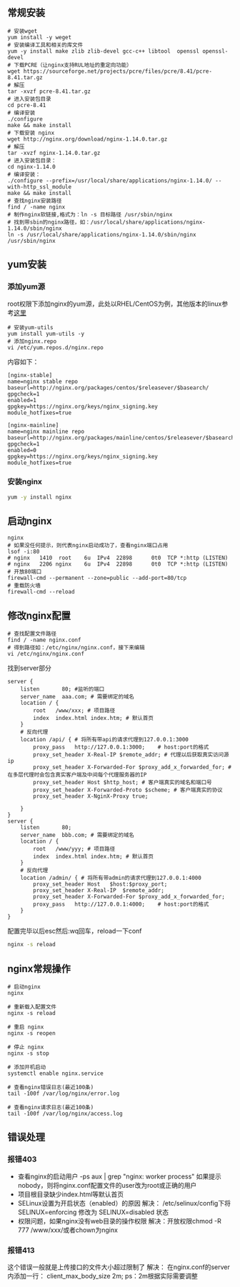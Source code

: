 ## 常规安装

```
# 安装wget
yum install -y weget
# 安装编译工具和相关的库文件 
yum -y install make zlib zlib-devel gcc-c++ libtool  openssl openssl-devel
# 下载PCRE（让nginx支持RUL地址的重定向功能）
wget https://sourceforge.net/projects/pcre/files/pcre/8.41/pcre-8.41.tar.gz
# 解压
tar -xvzf pcre-8.41.tar.gz
# 进入安装包目录
cd pcre-8.41
# 编译安装
./configure
make && make install
# 下载安装 nginx
wget http://nginx.org/download/nginx-1.14.0.tar.gz
# 解压
tar -xvzf nginx-1.14.0.tar.gz
# 进入安装包目录：
cd nginx-1.14.0
# 编译安装：
./configure --prefix=/usr/local/share/applications/nginx-1.14.0/ --with-http_ssl_module
make && make install
# 查找nginx安装路径
find / -name nginx
# 制作nginx软链接,格式为：ln -s 目标路径 /usr/sbin/nginx
# 找到带sbin的nginx路径，如：/usr/local/share/applications/nginx-1.14.0/sbin/nginx
ln -s /usr/local/share/applications/nginx-1.14.0/sbin/nginx /usr/sbin/nginx
```

## yum安装

### 添加yum源

root权限下添加nginx的yum源，此处以RHEL/CentOS为例，其他版本的linux参考[这里](http://nginx.org/en/linux_packages.html)

```
# 安装yum-utils
yum install yum-utils -y
# 添加nginx.repo
vi /etc/yum.repos.d/nginx.repo
```

内容如下：

```
[nginx-stable]
name=nginx stable repo
baseurl=http://nginx.org/packages/centos/$releasever/$basearch/
gpgcheck=1
enabled=1
gpgkey=https://nginx.org/keys/nginx_signing.key
module_hotfixes=true

[nginx-mainline]
name=nginx mainline repo
baseurl=http://nginx.org/packages/mainline/centos/$releasever/$basearch/
gpgcheck=1
enabled=0
gpgkey=https://nginx.org/keys/nginx_signing.key
module_hotfixes=true
```

### 安装nginx

```bash
yum -y install nginx
```

## 启动nginx

```
nginx
# 如果没任何提示，则代表nginx启动成功了，查看nginx端口占用
lsof -i:80
# nginx   1410  root    6u  IPv4  22898      0t0  TCP *:http (LISTEN)
# nginx   2206 nginx    6u  IPv4  22898      0t0  TCP *:http (LISTEN)
# 开放80端口
firewall-cmd --permanent --zone=public --add-port=80/tcp
# 重载防火墙
firewall-cmd --reload
```

## 修改nginx配置

```
# 查找配置文件路径
find / -name nginx.conf
# 得到路径如：/etc/nginx/nginx.conf，接下来编辑
vi /etc/nginx/nginx.conf
```

找到server部分

```
server {
    listen       80; #监听的端口
    server_name  aaa.com; # 需要绑定的域名   
    location / {
        root   /www/xxx; # 项目路径
        index  index.html index.htm; # 默认首页
    }
    # 反向代理
    location /api/ { # 将所有带api的请求代理到127.0.0.1:3000
        proxy_pass   http://127.0.0.1:3000;    # host:port的格式
        proxy_set_header X-Real-IP $remote_addr; # 代理以后获取真实访问源ip
        proxy_set_header X-Forwarded-For $proxy_add_x_forwarded_for; # 在多层代理时会包含真实客户端及中间每个代理服务器的IP
        proxy_set_header Host $http_host; # 客户端真实的域名和端口号
        proxy_set_header X-Forwarded-Proto $scheme; # 客户端真实的协议
        proxy_set_header X-NginX-Proxy true;
        
    }
}
server {
    listen       80;
    server_name  bbb.com; # 需要绑定的域名   
    location / {
        root   /www/yyy; # 项目路径
        index  index.html index.htm; # 默认首页
    }
    # 反向代理
    location /admin/ { # 将所有带admin的请求代理到127.0.0.1:4000
        proxy_set_header Host   $host:$proxy_port;
        proxy_set_header X-Real-IP  $remote_addr;
        proxy_set_header X-Forwarded-For $proxy_add_x_forwarded_for;
        proxy_pass   http://127.0.0.1:4000;    # host:port的格式
    }
}
```

配置完毕以后esc然后:wq回车，reload一下conf

```bash
nginx -s reload 
```

## nginx常规操作

```
# 启动nginx
nginx

# 重新载入配置文件
nginx -s reload 

# 重启 nginx
nginx -s reopen   
        
# 停止 nginx
nginx -s stop

# 添加开机启动
systemctl enable nginx.service

# 查看nginx错误日志(最近100条)
tail -100f /var/log/nginx/error.log

# 查看nginx请求日志(最近100条)
tail -100f /var/log/nginx/access.log
```
## 错误处理
### 报错403

- 查看nginx的启动用户
-ps aux | grep "nginx: worker process"   如果提示nobody，则将nginx.conf配置文件的user改为root或正确的用户
- 项目根目录缺少index.html等默认首页
- SELinux设置为开启状态（enabled）的原因
解决： /etc/selinux/config下将SELINUX=enforcing 修改为 SELINUX=disabled 状态
- 权限问题，如果nginx没有web目录的操作权限
解决：开放权限chmod -R 777 /www/xxx/或者chown为nginx

### 报错413
这个错误一般就是上传接口的文件大小超过限制了
解决： 在nginx.conf的server内添加一行：
client_max_body_size 2m;
ps：2m根据实际需要调整
